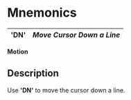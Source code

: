 # Mnemonics

**'DN'** |  **_Move Cursor Down a Line_**  
---|---  
  
**Motion**

##  Description

Use **'DN'** to move the cursor down a line.
